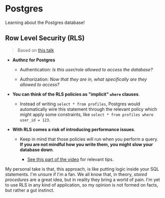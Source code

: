 # Postgres

Learning about the Postgres database!

## Row Level Security (RLS)

> Based on [this talk](https://www.youtube.com/watch?v=vZT1Qx2xUCo)

- **Authnz for Postgres**

  - Authentication: _Is this user/role allowed to access the database?_

  - Authorization: _Now that they are in, what specifically are they allowed to access?_

- **You can think of the RLS policies as "implicit" `where` clauses**.

  - Instead of writing `select * from profiles`, Postgres would automatically wire this statement through the relevant policy which might apply some constraints, like `select * from profiles where user_id = 123`.

- **With RLS comes a risk of introducing performance issues**.

  - Keep in mind that those policies will run when you perform a query. **If you are not mindful how you write them, you might slow your database down**.

    - [See this part of the video](https://youtu.be/vZT1Qx2xUCo?t=793) for relevant tips.

My personal take is that, this approach, is like putting logic inside your SQL statements. I'm unsure if I'm a fan. We all know that, in theory, _stored procedures_ are a great idea, but in reality they bring a world of pain. I'm yet to use RLS in any kind of application, so my opinion is not formed on facts, but rather a gut instinct.
